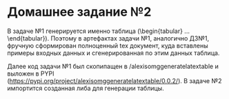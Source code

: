 # Домашнее задание №2

В задаче №1 генерируется именно таблица (\begin{tabular} ... \end{tabular}).
Поэтому в артефактах задачи №1, аналогично ДЗ№1, фручную сформирован полноценный tex документ, куда вставлены примеры входных данных и сгенерированная по этим данных таблица.

Далее код задачи №1 был скопипащен в /alexisomggeneratelatextable и выложен в PYPI (https://pypi.org/project/alexisomggeneratelatextable/0.0.2/).
В задаче №2 импортится созданная либа для генерации таблицы.
